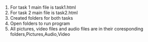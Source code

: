 1) For task 1 main file is task1.html  
2) For task 2 main file is task2.html  
3) Created folders for both tasks  
4) Open folders to run program  
5) All pictures, video files and audio files are in their coresponding folders,Pictures,Audio,Video
